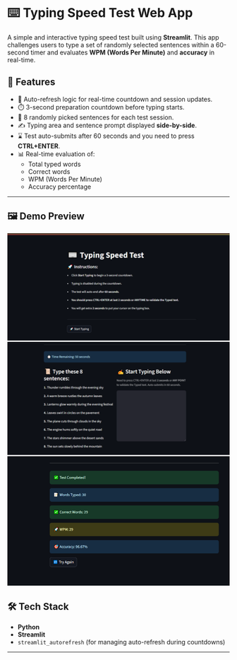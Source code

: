 # ⌨️ Typing Speed Test Web App

A simple and interactive typing speed test built using **Streamlit**. This app challenges users to type a set of randomly selected sentences within a 60-second timer and evaluates **WPM (Words Per Minute)** and **accuracy** in real-time.

## 🚀 Features

- 🔁 Auto-refresh logic for real-time countdown and session updates.
- ⏱️ 3-second preparation countdown before typing starts.
- 🧠 8 randomly picked sentences for each test session.
- ✍️ Typing area and sentence prompt displayed **side-by-side**.
- ⌛ Test auto-submits after 60 seconds and you need to press **CTRL+ENTER**.
- 📊 Real-time evaluation of:
  - Total typed words
  - Correct words
  - WPM (Words Per Minute)
  - Accuracy percentage

---

## 🖼️ Demo Preview

![Typing Speed Test Preview](Image/p1.png)
![Typing Speed Test Preview](Image/p2.png)
![Typing Speed Test Preview](Image/p3.png)

## 🛠️ Tech Stack

- **Python**
- **Streamlit**
- `streamlit_autorefresh` (for managing auto-refresh during countdowns)

---
